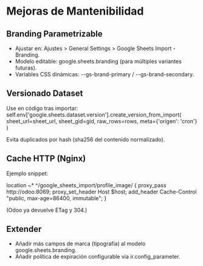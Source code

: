 # Mejoras de Mantenibilidad

## Branding Parametrizable
- Ajustar en: Ajustes > General Settings > Google Sheets Import - Branding.
- Modelo editable: google.sheets.branding (para múltiples variantes futuras).
- Variables CSS dinámicas: --gs-brand-primary / --gs-brand-secondary.

## Versionado Dataset
Use en código tras importar:
self.env['google.sheets.dataset.version'].create_version_from_import(
    sheet_url=sheet_url,
    sheet_gid=gid,
    raw_rows=rows,
    meta={'origen': 'cron'}
)

Evita duplicados por hash (sha256 del contenido normalizado).

## Cache HTTP (Nginx)
Ejemplo snippet:

location ~* ^/google_sheets_import/profile_image/ {
    proxy_pass http://odoo:8069;
    proxy_set_header Host $host;
    add_header Cache-Control "public, max-age=86400, immutable";
}

(Odoo ya devuelve ETag y 304.)

## Extender
- Añadir más campos de marca (tipografía) al modelo google.sheets.branding.
- Añadir política de expiración configurable vía ir.config_parameter.
